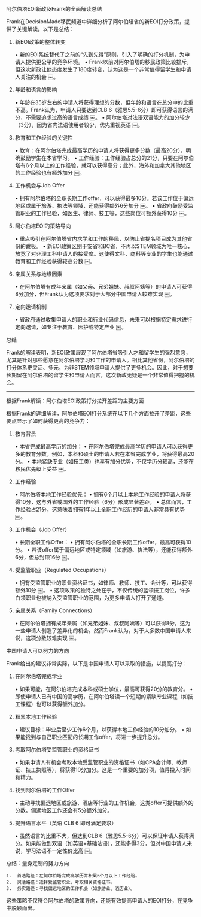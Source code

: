 阿尔伯塔EOI新政及Frank的全面解读总结

Frank在DecisionMade移民频道中详细分析了阿尔伯塔省的新EOI打分政策，提供了关键解读。以下是总结：

1. 新EOI政策的整体转变

	•	新的EOI系统替代了之前的“先到先得”原则，引入了明确的打分机制，为申请人提供更公平的竞争环境。
	•	Frank以前对阿尔伯塔的移民政策比较排斥，但这次新政让他态度发生了180度转变，认为这是一个非常值得留学生和申请人关注的机会 ￼。

2. 年龄和语言的影响

	•	年龄在35岁左右的申请人将获得理想的分数，但年龄和语言在总分中的比重不高。Frank认为，申请人只要达到CLB 6（雅思5.5-6分）即可获得语言的满分，不需要追求过高的语言成绩 ￼。
	•	阿尔伯塔对法语双语能力的加分较少（3分），因为省内法语使用者较少，优先重视英语 ￼。

3. 教育和工作经验的关键性

	•	教育：在阿尔伯塔完成最高学历的申请人将获得更多分数（最高20分），明确鼓励学生在本省学习。
	•	工作经验：工作经验占总分的21分，只要在阿尔伯塔有6个月以上的工作经验，就可以获得高分；此外，海外和加拿大其他地区的工作经验也有额外加分 ￼。

4. 工作机会与Job Offer

	•	拥有阿尔伯塔的全职长期工作offer，可以获得最多10分。若该工作位于偏远地区或属于旅游、执法等领域，还能获得额外6分加分 ￼。
	•	省政府鼓励受监管职业的工作经验，如医生、律师、技工等，这些岗位可额外获得10分 ￼。

5. 阿尔伯塔EOI的策略导向

	•	重点吸引在阿尔伯塔省内求学和工作的移民，以防止省提名项目成为其他省份的跳板。
	•	新EOI政策区别于安省和BC省，不再以STEM领域为唯一核心，放宽了对非理工科申请人的接受度。这使得文科、商科等专业的学生也能通过教育和工作经验获得较高分数 ￼。

6. 亲属关系与地缘因素

	•	在阿尔伯塔有成年亲属（如父母、兄弟姐妹、叔叔阿姨等）的申请人可获得8分加分，但Frank认为这项要求对于大部分中国申请人较难实现 ￼。

7. 定向邀请机制

	•	省政府通过收集申请人的职业和行业代码信息，未来可以根据特定需求进行定向邀请，如专注于教育、医护或特定产业 ￼。

总结

Frank的解读表明，新EOI政策展现了阿尔伯塔省吸引人才和留学生的强烈意愿，尤其是针对那些愿意在阿尔伯塔学习和工作的申请人。相比其他省份，阿尔伯塔的打分体系更灵活、多元，为非STEM领域申请人提供了更多机会。因此，对于想要长期留在阿尔伯塔的留学生和申请人而言，这次新政无疑是一个非常值得把握的机会。

----
根据Frank解读：阿尔伯塔EOI政策打分拉开差距的主要方面

根据Frank的详细解读，阿尔伯塔EOI打分系统在以下几个方面拉开了差距，这些要点显示了如何获得更高的竞争力：

1. 教育背景

	•	本省完成最高学历的加分：
	•	在阿尔伯塔完成最高学历的申请人可以获得更多的教育分数。例如，本科和硕士的申请人若在本省完成学业，将获得最高20分。
	•	本地紧缺专业（如技工类）也享有加分优势，不仅学历分较高，还能在移民优先级上受益 ￼。

2. 工作经验

	•	阿尔伯塔本地工作经验优先：
	•	拥有6个月以上本地工作经验的申请人将获得10分，这与外省或国外的工作经验（6分）形成显著差距。
	•	总体而言，工作经验占21分，这意味着拥有1年以上全职工作经历的申请人非常具有优势 ￼。

3. 工作机会（Job Offer）

	•	长期全职工作Offer：
	•	拥有阿尔伯塔的全职长期工作offer，最高可获得10分。
	•	若该offer属于偏远地区或特定领域（如旅游、执法等），还能获得额外6分，但总封顶16分 ￼。

4. 受监管职业（Regulated Occupations）

	•	拥有受监管职业的职业资格证书，如律师、教师、技工、会计等，可以获得额外10分 ￼。
	•	这项政策的独特之处在于，不仅传统的蓝领技工岗位，许多白领职业也被纳入受监管职业的范围，为更多申请人打开了通道。

5. 亲属关系（Family Connections）

	•	在阿尔伯塔拥有成年亲属（如兄弟姐妹、叔叔阿姨等）可以获得8分，这为一些申请人创造了差异化的机会。然而Frank认为，对于大多数中国申请人来说，这项分数较难实现 ￼。

中国申请人可以努力的方向

Frank给出的建议非常实际，以下是中国申请人可以采取的措施，以提高打分：

1. 在阿尔伯塔完成学业

	•	如果可能，在阿尔伯塔完成本科或硕士学位，最高可获得20分的教育分。
	•	即使申请人已有中国的高学历，在阿尔伯塔读一个短期的紧缺专业课程（如技工课程）也可以获得额外加分。

2. 积累本地工作经验

	•	建议目标：毕业后至少工作6个月，以获得本地工作经验的10分加分。
	•	如果能找到与自己职业匹配的长期工作offer，将进一步提升总分。

3. 考取阿尔伯塔受监管职业的资格证书

	•	如果申请人有机会考取本地受监管职业的资格证书（如CPA会计师、教师证、技工执照等），将获得10分加分。这是一个重要的加分项，值得投入时间和精力。

4. 找到阿尔伯塔的工作Offer

	•	主动寻找偏远地区或旅游、酒店等行业的工作机会，这类offer可提供额外的分数。偏远地区工作还会有5分额外加分。

5. 提升语言水平（英语 CLB 6 即可满足要求）

	•	虽然语言的比重不大，但达到CLB 6（雅思5.5-6分）可以保证申请人获得满分。如果能做到双语（如英语+基础法语），还能多得3分，但对中国申请人来说，学习法语不一定性价比高 ￼。

总结：量身定制的努力方向

	1.	首选路径：在阿尔伯塔完成高学历并积累6个月以上工作经验。
	2.	灵活路径：选择受监管职业，考取相关资格证书。
	3.	务实路径：寻找偏远地区的工作机会（如旅游业、酒店业）。

这些策略不仅符合阿尔伯塔的政策导向，还能有效提高申请人的EOI打分，在竞争中脱颖而出。